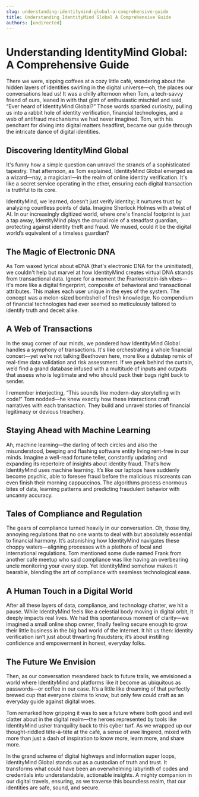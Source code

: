 ```yaml
---
slug: understanding-identitymind-global-a-comprehensive-guide
title: Understanding IdentityMind Global A Comprehensive Guide
authors: [undirected]
---
```



# Understanding IdentityMind Global: A Comprehensive Guide

There we were, sipping coffees at a cozy little café, wondering about the hidden layers of identities swirling in the digital universe—oh, the places our conversations lead us! It was a chilly afternoon when Tom, a tech-savvy friend of ours, leaned in with that glint of enthusiastic mischief and said, “Ever heard of IdentityMind Global?” Those words sparked curiosity, pulling us into a rabbit hole of identity verification, financial technologies, and a web of antifraud mechanisms we had never imagined. Tom, with his penchant for diving into digital matters headfirst, became our guide through the intricate dance of digital identities.

## Discovering IdentityMind Global

It's funny how a simple question can unravel the strands of a sophisticated tapestry. That afternoon, as Tom explained, IdentityMind Global emerged as a wizard—nay, a magician!—in the realm of online identity verification. It's like a secret service operating in the ether, ensuring each digital transaction is truthful to its core. 

IdentityMind, we learned, doesn’t just verify identity; it nurtures trust by analyzing countless points of data. Imagine Sherlock Holmes with a twist of AI. In our increasingly digitized world, where one's financial footprint is just a tap away, IdentityMind plays the crucial role of a steadfast guardian, protecting against identity theft and fraud. We mused, could it be the digital world’s equivalent of a timeless guardian? 

## The Magic of Electronic DNA

As Tom waxed lyrical about eDNA (that's electronic DNA for the uninitiated), we couldn't help but marvel at how IdentityMind creates virtual DNA strands from transactional data. Ignore for a moment the Frankenstein-ish vibes—it's more like a digital fingerprint, composite of behavioral and transactional attributes. This makes each user unique in the eyes of the system. The concept was a melon-sized bombshell of fresh knowledge. No compendium of financial technologies had ever seemed so meticulously tailored to identify truth and deceit alike.

## A Web of Transactions

In the snug corner of our minds, we pondered how IdentityMind Global handles a symphony of transactions. It's like orchestrating a whole financial concert—yet we’re not talking Beethoven here, more like a dubstep remix of real-time data validation and risk assessment. If we peek behind the curtain, we’d find a grand database infused with a multitude of inputs and outputs that assess who is legitimate and who should pack their bags right back to sender.

I remember interjecting, “This sounds like modern-day storytelling with code!” Tom nodded—he knew exactly how these interactions craft narratives with each transaction. They build and unravel stories of financial legitimacy or devious treachery.

## Staying Ahead with Machine Learning

Ah, machine learning—the darling of tech circles and also the misunderstood, beeping and flashing software entity living rent-free in our minds. Imagine a well-read fortune teller, constantly updating and expanding its repertoire of insights about identity fraud. That’s how IdentityMind uses machine learning. It’s like our laptops have suddenly become psychic, able to foresee fraud before the malicious miscreants can even finish their morning cappuccinos. The algorithms process enormous bites of data, learning patterns and predicting fraudulent behavior with uncanny accuracy. 

## Tales of Compliance and Regulation

The gears of compliance turned heavily in our conversation. Oh, those tiny, annoying regulations that no one wants to deal with but absolutely essential to financial harmony. It’s astonishing how IdentityMind navigates these choppy waters—aligning processes with a plethora of local and international regulations. Tom mentioned some dude named Frank from another café meetup who said compliance was like having an overbearing uncle monitoring your every step. Yet IdentityMind somehow makes it bearable, blending the art of compliance with seamless technological ease.

## A Human Touch in a Digital World

After all these layers of data, compliance, and technology chatter, we hit a pause. While IdentityMind feels like a celestial body moving in digital orbit, it deeply impacts real lives. We had this spontaneous moment of clarity—we imagined a small online shop owner, finally feeling secure enough to grow their little business in the big bad world of the internet. It hit us then: identity verification isn’t just about thwarting fraudsters; it’s about instilling confidence and empowerment in honest, everyday folks.

## The Future We Envision

Then, as our conversation meandered back to future trails, we envisioned a world where IdentityMind and platforms like it become as ubiquitous as passwords—or coffee in our case. It’s a little like dreaming of that perfectly brewed cup that everyone claims to know, but only few could craft as an everyday guide against digital woes. 

Tom remarked how gripping it was to see a future where both good and evil clatter about in the digital realm—the heroes represented by tools like IdentityMind usher tranquility back to this cyber turf. As we wrapped up our thought-riddled tête-à-tête at the café, a sense of awe lingered, mixed with more than just a dash of inspiration to know more, learn more, and share more.

In the grand scheme of digital highways and information super loops, IdentityMind Global stands out as a custodian of truth and trust. It transforms what could have been an overwhelming labyrinth of codes and credentials into understandable, actionable insights. A mighty companion in our digital travels, ensuring, as we traverse this boundless realm, that our identities are safe, sound, and secure.